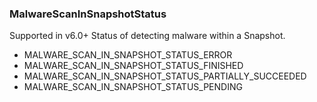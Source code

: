 ### MalwareScanInSnapshotStatus
Supported in v6.0+
Status of detecting malware within a Snapshot.

- MALWARE_SCAN_IN_SNAPSHOT_STATUS_ERROR
- MALWARE_SCAN_IN_SNAPSHOT_STATUS_FINISHED
- MALWARE_SCAN_IN_SNAPSHOT_STATUS_PARTIALLY_SUCCEEDED
- MALWARE_SCAN_IN_SNAPSHOT_STATUS_PENDING
